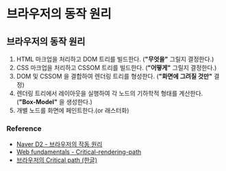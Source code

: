 # 브라우저의 동작 원리

## **브라우저의 동작 원리**

1. HTML 마크업을 처리하고 DOM 트리를 빌드한다. (**"무엇을"** 그릴지 결정한다.)
2. CSS 마크업을 처리하고 CSSOM 트리를 빌드한다. (**"어떻게"** 그릴지 결정한다.)
3. DOM 및 CSSOM 을 결합하여 렌더링 트리를 형성한다. (**"화면에 그려질 것만"** 결정)
4. 렌더링 트리에서 레이아웃을 실행하여 각 노드의 기하학적 형태를 계산한다. (**"Box-Model"** 을 생성한다.)
5. 개별 노드를 화면에 페인트한다.(or 래스터화)

### **Reference**

- [Naver D2 - 브라우저의 작동 원리](http://d2.naver.com/helloworld/59361)
- [Web fundamentals - Critical-rendering-path](https://developers.google.com/web/fundamentals/performance/critical-rendering-path/?hl=ko)
- [브라우저의 Critical path (한글)](http://m.post.naver.com/viewer/postView.nhn?volumeNo=8431285&memberNo=34176766)
